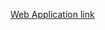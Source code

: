 [Web Application link](https://vidya-ak-14-parkinsons-disease-dete-parkinsons-detection-5elq8g.streamlit.app/)
